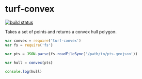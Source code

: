 turf-convex
===============
[![build status](https://secure.travis-ci.org/Turfjs/turf-convex.png)](http://travis-ci.org/Turfjs/turf-convex)

Takes a set of points and returns a convex hull polygon.

```js
var convex = require('turf-convex')
var fs = require('fs')

var pts = JSON.parse(fs.readFileSync('/path/to/pts.geojson'))
  
var hull = convex(pts)

console.log(hull)
```